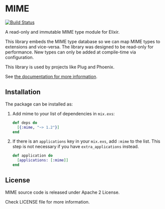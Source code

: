 # MIME

[![Build Status](https://travis-ci.org/elixir-plug/mime.svg?branch=master)](https://travis-ci.org/elixir-plug/mime)

A read-only and immutable MIME type module for Elixir.

This library embeds the MIME type database so we can map MIME types to extensions and vice-versa. The library was designed to be read-only for performance. New types can only be added at compile-time via configuration.

This library is used by projects like Plug and Phoenix.

See [the documentation for more information](http://hexdocs.pm/mime/).

## Installation

The package can be installed as:

1. Add mime to your list of dependencies in `mix.exs`:

    ```elixir
    def deps do
      [{:mime, "~> 1.2"}]
    end
    ```

2. If there is an `applications` key in your `mix.exs`, add `:mime` to the list. This step is not necessary if you have `extra_applications` instead.

    ```elixir
    def application do
      [applications: [:mime]]
    end
    ```

## License

MIME source code is released under Apache 2 License.

Check LICENSE file for more information.

